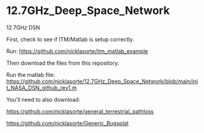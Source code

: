 # 12.7GHz_Deep_Space_Network
12.7GHz DSN

First, check to see if ITM/Matlab is setup correctly.

Run: https://github.com/nicklasorte/itm_matlab_example

Then download the files from this repository.

Run the matlab file: https://github.com/nicklasorte/12.7GHz_Deep_Space_Network/blob/main/init_NASA_DSN_github_rev1.m

You'll need to also download:

https://github.com/nicklasorte/general_terrestrial_pathloss

https://github.com/nicklasorte/Generic_Bugsplat
